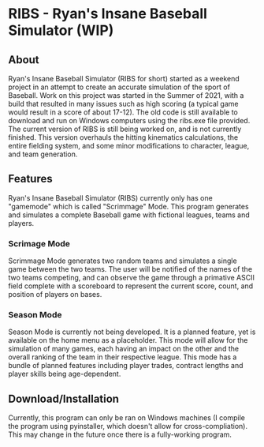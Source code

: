 # **RIBS** - Ryan's Insane Baseball Simulator (WIP)

## About
Ryan's Insane Baseball Simulator (RIBS for short) started as a weekend project in an attempt to create an accurate simulation of the sport of Baseball. Work on this project was started in the Summer of 2021, with a build that resulted in many issues such as high scoring (a typical game would result in a score of about 17-12). The old code is still available to download and run on Windows computers using the ribs.exe file provided. 
The current version of RIBS is still being worked on, and is not currently finished. This version overhauls the hitting kinematics calculations, the entire fielding system, and some minor modifications to character, league, and team generation.

## Features
Ryan's Insane Baseball Simulator (RIBS) currently only has one "gamemode" which is called "Scrimmage" Mode. This program generates and simulates a complete Baseball game with fictional leagues, teams and players.
### Scrimage Mode
Scrimmage Mode generates two random teams and simulates a single game between the two teams. The user will be notified of the names of the two teams competing, and can observe the game through a primative ASCII field complete with a scoreboard to represent the current score, count, and position of players on bases.
### Season Mode
Season Mode is currently not being developed. It is a planned feature, yet is available on the home menu as a placeholder. This mode will allow for the simulation of many games, each having an impact on the other and the overall ranking of the team in their respective league. This mode has a bundle of planned features including player trades, contract lengths and player skills being age-dependent.

## Download/Installation
Currently, this program can only be ran on Windows machines (I compile the program using pyinstaller, which doesn't allow for cross-compliation). This may change in the future once there is a fully-working program.
